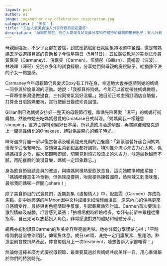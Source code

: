```yaml
---
layout: post
author: AI
image: img/mother_day_celebration_inspiration.jpg
categories: [ '美食' ]
title: "五位人氣美食達人分享母親節慶祝靈感"
description: "母親節將至，五位人氣美食試食員分享她們獨特的母親節慶祝點子：有人計劃帶媽媽體驗酒店自助餐和親子同樂，有人預約高性價比日式Omakase，或安排行街購物、享受浪漫西餐、熱辣韓國菜。不論選擇哪種方式，只要用心與媽媽共度一日，就能締造難忘回憶。劇集《虛擬情人》女星倪嘉雯同場分享拍攝及護髮心得，令母女話題更添新意。"
---
```

母親節臨近，不少子女都在苦惱，到底應該趁節日氛圍幫襯地道中餐館，還是帶媽媽去享受選擇豐富的自助餐？今個星期日（5月11日），五位廣受歡迎的美食試食員黃嘉雯（Carmaney）、倪嘉雯（Carmen）、伍倩彤（Gillian）、黃婧靈（波波）、林映暉（暉哥）分別以多年的試食經驗，分享她們與母親的慶祝點子，給猶豫不決的子女一點靈感。

Carmaney今年母親節仍與愛犬Doxy有工作在身，幸運地大會亦邀請到她的媽媽一同參與於愉景灣的活動。她說：「我都算係狗媽，今年可以首度帶住媽媽做嘢，一齊喺愉景灣邊做邊食，三代同堂氣氛好溫馨。」她目前正考慮預訂酒店自助餐，打算全日陪媽媽慶祝，實行把節日變成珍貴回憶。

Gillian則已為媽媽安排好一整天的母親節行程，準備先陪著愛「濕平」的媽媽行街購物，然後帶她去吃媽媽最愛的Omakase日式料理。「媽媽同我一樣鐘意shopping，食方面亦特別偏好日本菜，所以邊飲清酒邊傾偈，再嚐銅鑼灣駱克道上一間高性價比的Omakase，絕對係最開心的親子時光。」

暉哥選擇訂座一家以復古裝潢及暖黃燈光見稱的西餐廳：「氣氛溫馨好適合同媽媽慢慢享受晚餐時光。從頭盤主菜到甜品都好講究，特別推介流心朱古力心太軟，係媽媽指定必食，每次都即叫即焗，切開見到熔岩般流出的朱古力，味道鬆軟甜而不膩，再配餐廳的浪漫音樂，媽媽一定印象難忘。」

身為飲食節目試食員的波波，與媽媽同樣熱愛飲飲食食。這次她瞄準韓國菜館：「媽媽唔鍾意生冷食物，但係辣度要夠，咁就梗係揀韓國菜，熱辣辣又刺激味蕾，最啱我同媽咪一齊開心share！」

除了美食節目的試食員們，近期劇集《虛擬情人》中，倪嘉雯（Carmen）亦成為焦點。劇中她飾演的阿Moon因中文科成績未如理想而沮喪，原來內心的傷痛更來自感情受挫。最終與角色程晴聯手反擊，引起觀眾熱烈討論。Carmen首次要演出激烈情緒及喊戲，坦言感到緊張：「拍嗰場戲時經驗唔多，幸好有前輩林景程從旁指導，自己先可以放鬆投入角色，非常感激對方的體貼和經驗分享。」

網民亦紛紛讚賞Carmen的甜美笑容與亮麗秀髮。她亦慷慨分享護髮心得：「平時唔開劇就唔會染頭髮，俾頭髮休息。成日set頭，洗完一定用護髮素、髮尾油，熱造型前會搽抗熱產品，仲會每個月上一次treatment，唔想告訴大家都唔得！」

無論你選擇甚麼方式慶祝母親節，最重要莫過於與媽媽共度美好一日，用心準備屬於你們的特別時光。